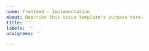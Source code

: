 ```yaml
---
name: Frontend - Implementation
about: Describe this issue template's purpose here.
title: ''
labels: ''
assignees: ''

---
```



